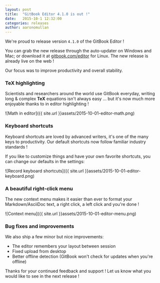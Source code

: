 ```yaml
---
layout: post
title:  "GitBook Editor 4.1.0 is out !"
date:   2015-10-1 12:32:00
categories: releases
author: aaronomullan
---
```


We're proud to release version `4.1.0` of the GitBook Editor !

<!-- more -->

You can grab the new release through the auto-updater on Windows and Mac; or download it at [gitbook.com/editor](https://www.gitbook.com/editor) for Linux. The new release is already live on the web !

Our focus was to improve productivity and overall stability.

### TeX highlighting

Scientists and researchers around the world use GitBook everyday, writing long & complex **TeX** equations isn't always easy ... but it's now much more enjoyable thanks to in editor highlighting ! 

![Math in editor]({{ site.url }}assets/2015-10-01-editor-math.png)

### Keyboard shortcuts

Keyboard shortcuts are loved by advanced writers, it's one of the many keys to productivity. Our default shortcuts now follow familiar industry standards !

If you like to customize things and have your own favorite shortcuts, you can change our defaults in the settings:

![Record keyboard shortcuts]({{ site.url }}assets/2015-10-01-editor-keyboard.png)

### A beautiful right-click menu 

The new context menu makes it easier than ever to format your Markdown/AsciiDoc text, a right click, a left click and you're done !

![Context menu]({{ site.url }}assets/2015-10-01-editor-menu.png)

### Bug fixes and improvements

We also ship a few minor but nice improvements:
* The editor remembers your layout between session
* Fixed upload from desktop
* Better offline detection (GitBook won't check for updates when you're offline)

Thanks for your continued feedback and support ! Let us know what you would like to see in the next release !
